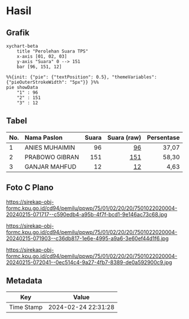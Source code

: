 # Hasil

## Grafik

```mermaid
xychart-beta
    title "Perolehan Suara TPS"
    x-axis [01, 02, 03]
    y-axis "Suara" 0 --> 151
    bar [96, 151, 12]
```

```mermaid
%%{init: {"pie": {"textPosition": 0.5}, "themeVariables": {"pieOuterStrokeWidth": "5px"}} }%%
pie showData
    "1" : 96
    "2" : 151
    "3" : 12
```

## Tabel

| No. | Nama Paslon    | Suara | Suara (raw) | Persentase |
|:--- |:-------------- | -----:| -----------:| ----------:|
| 1   | ANIES MUHAIMIN | 96    | [96][p-1]   | 37,07      |
| 2   | PRABOWO GIBRAN | 151   | [151][p-2]  | 58,30      |
| 3   | GANJAR MAHFUD  | 12    | [12][p-3]   | 4,63       |


[p-1]: https://github.com/gigit-pemilu/pemilu-2024-75-gorontalo/blob/main/pilpres/hitung-suara/sub/75-gorontalo/sub/01-gorontalo/sub/02-telaga/sub/2020-dulohupa/sub/004-tps/sub/paslon-1.txt
[p-2]: https://github.com/gigit-pemilu/pemilu-2024-75-gorontalo/blob/main/pilpres/hitung-suara/sub/75-gorontalo/sub/01-gorontalo/sub/02-telaga/sub/2020-dulohupa/sub/004-tps/sub/paslon-2.txt
[p-3]: https://github.com/gigit-pemilu/pemilu-2024-75-gorontalo/blob/main/pilpres/hitung-suara/sub/75-gorontalo/sub/01-gorontalo/sub/02-telaga/sub/2020-dulohupa/sub/004-tps/sub/paslon-3.txt

## Foto C Plano

https://sirekap-obj-formc.kpu.go.id/cd94/pemilu/ppwp/75/01/02/20/20/7501022020004-20240215-071717--c590edb4-a95b-4f7f-bcd1-9e146ac73c68.jpg

https://sirekap-obj-formc.kpu.go.id/cd94/pemilu/ppwp/75/01/02/20/20/7501022020004-20240215-071903--c36db817-1e6e-4995-a9a6-3e60ef44d1f6.jpg

https://sirekap-obj-formc.kpu.go.id/cd94/pemilu/ppwp/75/01/02/20/20/7501022020004-20240215-072041--0ec514c4-9a27-4fb7-8389-de0a592900c9.jpg


## Metadata

| Key        | Value               |
| ---------- | ------------------- |
| Time Stamp | 2024-02-24 22:31:28 |



